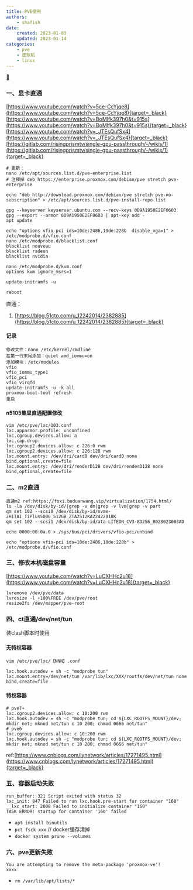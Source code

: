 ```yaml
---
title: PVE使用
authors:
    - shafish
date:
    created: 2023-01-03
    updated: 2023-01-14
categories:
    - pve
    - 虚拟机
    - linux
---
```


[ :fishing_pole_and_fish: ](../../index.md)

### 一、显卡直通
[https://www.youtube.com/watch?v=5ce-CcYjqe8](https://www.youtube.com/watch?v=5ce-CcYjqe8){target=_black}
[https://www.youtube.com/watch?v=BoMlfk397h0&t=915s](https://www.youtube.com/watch?v=BoMlfk397h0&t=915s){target=_black}
[https://www.youtube.com/watch?v=_JTEsQufSx4](https://www.youtube.com/watch?v=_JTEsQufSx4){target=_black}
[https://gitlab.com/risingprismtv/single-gpu-passthrough/-/wikis/1](https://gitlab.com/risingprismtv/single-gpu-passthrough/-/wikis/1){target=_black}
``` shell
# 更新：
nano /etc/apt/sources.list.d/pve-enterprise.list 
# 注释掉 deb https://enterprise.proxmox.com/debian/pve stretch pve-enterprise
```

``` shell
echo "deb http://download.proxmox.com/debian/pve stretch pve-no-subscription" > /etc/apt/sources.list.d/pve-install-repo.list

gpg --keyserver keyserver.ubuntu.com --recv-keys 0D9A1950E2EF0603
gpg --export --armor 0D9A1950E2EF0603 | apt-key add -
apt update

echo "options vfio-pci ids=10de:2486,10de:228b  disable_vga=1" > /etc/modprobe.d/vfio.conf
nano /etc/modprobe.d/blacklist.conf
blacklist nouveau
blacklist radeon
blacklist nvidia

nano /etc/modprobe.d/kvm.conf
options kvm ignore_msrs=1

update-initramfs -u

reboot
```

直通：
1. [https://blog.51cto.com/u_12242014/2382885](https://blog.51cto.com/u_12242014/2382885){target=_black}

<!-- more -->

#### 记录
``` shell
修改文件：nano /etc/kernel/cmdline
在第一行末尾添加：quiet amd_iommu=on
添加模块：/etc/modules
vfio
vfio_iommu_type1
vfio_pci
vfio_virqfd
update-initramfs -u -k all
proxmox-boot-tool refresh
重启
```

#### n5105集显直通配置修改
``` shell
vim /etc/pve/lxc/103.conf 
lxc.apparmor.profile: unconfined
lxc.cgroup.devices.allow: a
lxc.cap.drop:
lxc.cgroup2.devices.allow: c 226:0 rwm
lxc.cgroup2.devices.allow: c 226:128 rwm
lxc.mount.entry: /dev/dri/card0 dev/dri/card0 none bind,optional,create=file
lxc.mount.entry: /dev/dri/renderD128 dev/dri/renderD128 none bind,optional,create=file
```

### 二、m2直通
``` shell
直通m2 ref:https://foxi.buduanwang.vip/virtualization/1754.html/
ls -la /dev/disk/by-id/|grep -v dm|grep -v lvm|grep -v part
qm set 102 --scsi0 /dev/disk/by-id/nvme-ZHITAI_TiPlus5000_512GB_ZTA2512KA22422018K
qm set 102 --scsi1 /dev/disk/by-id/ata-LITEON_CV3-8D256_0028023003AD

echo 0000:00:0a.0 > /sys/bus/pci/drivers/vfio-pci/unbind

echo "options vfio-pci ids=10de:2486,10de:228b" > /etc/modprobe.d/vfio.conf
```

### 三、修改本机磁盘容量
[https://www.youtube.com/watch?v=LuCXHHc2u18](https://www.youtube.com/watch?v=LuCXHHc2u18){target=_black}
``` shell
lvremove /dev/pve/data
lvresize -l +100%FREE /dev/pve/root
resize2fs /dev/mapper/pve-root
```

### 四、ct直通/dev/net/tun
装clash脚本时使用
#### 无特权容器
`vim /etc/pve/lxc/【NNN】.conf`
``` shell
lxc.hook.autodev = sh -c "modprobe tun" 
lxc.mount.entry=/dev/net/tun /var/lib/lxc/XXX/rootfs/dev/net/tun none bind,create=file
```

#### 特权容器
``` shell
# pve7+
lxc.cgroup2.devices.allow: c 10:200 rwm
lxc.hook.autodev = sh -c "modprobe tun; cd ${LXC_ROOTFS_MOUNT}/dev; mkdir net; mknod net/tun c 10 200; chmod 0666 net/tun"
# pve6
lxc.cgroup.devices.allow: c 10:200 rwm
lxc.hook.autodev = sh -c "modprobe tun; cd ${LXC_ROOTFS_MOUNT}/dev; mkdir net; mknod net/tun c 10 200; chmod 0666 net/tun"
```
ref:[https://www.cnblogs.com/lynetwork/articles/17271495.html](https://www.cnblogs.com/lynetwork/articles/17271495.html){target=_black}

### 五、容器启动失败
```
run_buffer: 321 Script exited with status 32
lxc_init: 847 Failed to run lxc.hook.pre-start for container "160"
__lxc_start: 2008 Failed to initialize container "160"
TASK ERROR: startup for container '160' failed
```

- `apt install binutils`
- `pct fsck xxx`
// docker缓存清掉
- `docker system prune --volumes`

### 六、pve更新失败
```
You are attempting to remove the meta-package 'proxmox-ve'!
xxxx
```

- `rm /var/lib/apt/lists/*`